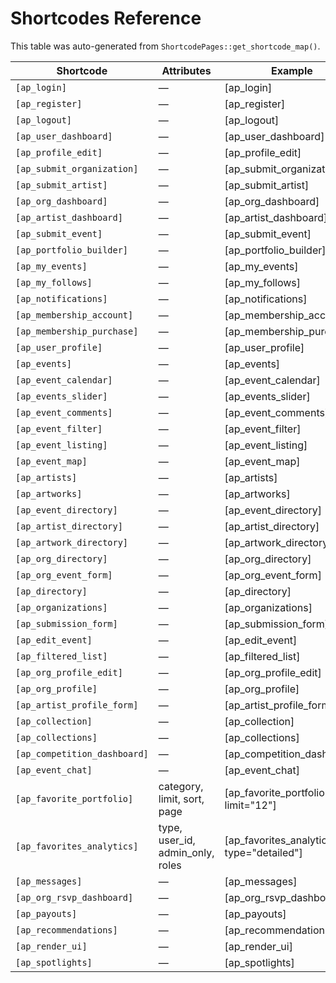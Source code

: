 # Shortcodes Reference

This table was auto-generated from `ShortcodePages::get_shortcode_map()`.

| Shortcode | Attributes | Example |
|-----------|------------|---------|
| `[ap_login]` | — | [ap_login] |
| `[ap_register]` | — | [ap_register] |
| `[ap_logout]` | — | [ap_logout] |
| `[ap_user_dashboard]` | — | [ap_user_dashboard] |
| `[ap_profile_edit]` | — | [ap_profile_edit] |
| `[ap_submit_organization]` | — | [ap_submit_organization] |
| `[ap_submit_artist]` | — | [ap_submit_artist] |
| `[ap_org_dashboard]` | — | [ap_org_dashboard] |
| `[ap_artist_dashboard]` | — | [ap_artist_dashboard] |
| `[ap_submit_event]` | — | [ap_submit_event] |
| `[ap_portfolio_builder]` | — | [ap_portfolio_builder] |
| `[ap_my_events]` | — | [ap_my_events] |
| `[ap_my_follows]` | — | [ap_my_follows] |
| `[ap_notifications]` | — | [ap_notifications] |
| `[ap_membership_account]` | — | [ap_membership_account] |
| `[ap_membership_purchase]` | — | [ap_membership_purchase] |
| `[ap_user_profile]` | — | [ap_user_profile] |
| `[ap_events]` | — | [ap_events] |
| `[ap_event_calendar]` | — | [ap_event_calendar] |
| `[ap_events_slider]` | — | [ap_events_slider] |
| `[ap_event_comments]` | — | [ap_event_comments] |
| `[ap_event_filter]` | — | [ap_event_filter] |
| `[ap_event_listing]` | — | [ap_event_listing] |
| `[ap_event_map]` | — | [ap_event_map] |
| `[ap_artists]` | — | [ap_artists] |
| `[ap_artworks]` | — | [ap_artworks] |
| `[ap_event_directory]` | — | [ap_event_directory] |
| `[ap_artist_directory]` | — | [ap_artist_directory] |
| `[ap_artwork_directory]` | — | [ap_artwork_directory] |
| `[ap_org_directory]` | — | [ap_org_directory] |
| `[ap_org_event_form]` | — | [ap_org_event_form] |
| `[ap_directory]` | — | [ap_directory] |
| `[ap_organizations]` | — | [ap_organizations] |
| `[ap_submission_form]` | — | [ap_submission_form] |
| `[ap_edit_event]` | — | [ap_edit_event] |
| `[ap_filtered_list]` | — | [ap_filtered_list] |
| `[ap_org_profile_edit]` | — | [ap_org_profile_edit] |
| `[ap_org_profile]` | — | [ap_org_profile] |
| `[ap_artist_profile_form]` | — | [ap_artist_profile_form] |
| `[ap_collection]` | — | [ap_collection] |
| `[ap_collections]` | — | [ap_collections] |
| `[ap_competition_dashboard]` | — | [ap_competition_dashboard] |
| `[ap_event_chat]` | — | [ap_event_chat] |
| `[ap_favorite_portfolio]` | category, limit, sort, page | [ap_favorite_portfolio limit="12"] |
| `[ap_favorites_analytics]` | type, user_id, admin_only, roles | [ap_favorites_analytics type="detailed"] |
| `[ap_messages]` | — | [ap_messages] |
| `[ap_org_rsvp_dashboard]` | — | [ap_org_rsvp_dashboard] |
| `[ap_payouts]` | — | [ap_payouts] |
| `[ap_recommendations]` | — | [ap_recommendations] |
| `[ap_render_ui]` | — | [ap_render_ui] |
| `[ap_spotlights]` | — | [ap_spotlights] |
